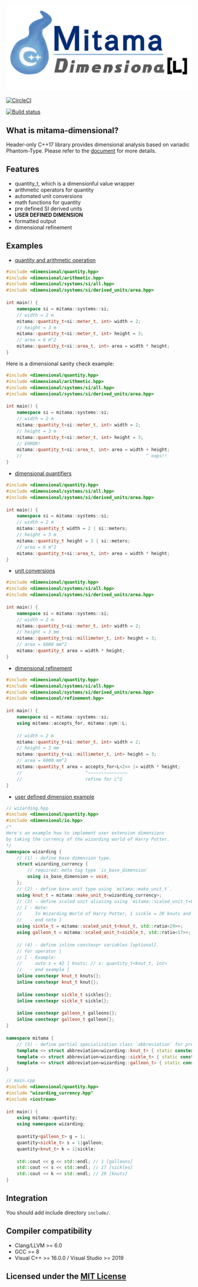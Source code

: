 ![logo](https://github.com/LoliGothick/mitama-dimensional/blob/master/mitama-dimensional-logo.png)

[![CircleCI](https://circleci.com/gh/LoliGothick/mitama-dimensional.svg?style=svg)](https://circleci.com/gh/LoliGothick/mitama-dimensional)

[![Build status](https://ci.appveyor.com/api/projects/status/3wv0d11ovfagkmvy/branch/master?svg=true)](https://ci.appveyor.com/project/LoliGothick/mitama-dimensional/branch/master)

## What is mitama-dimensional?

Header-only C++17 library provides dimensional analysis based on variadic Phantom-Type.
Please refer to the [document](https://loligothick.github.io/mitama-dimensional/) for more details.

## Features

- quantity_t, which is a dimensionful value wrapper
- arithmetic operators for quantity
- automated unit conversions
- math functions for quantity
- pre defined SI derived units
- **USER DEFINED DIMENSION**
- formatted output
- dimensional refinement

## Examples

- [quantity and arithmetic operation](https://loligothick.github.io/mitama-dimensional/UserManual/mitama_quantity_t/)

```cpp
#include <dimensional/quantity.hpp>
#include <dimensional/arithmetic.hpp>
#include <dimensional/systems/si/all.hpp>
#include <dimensional/systems/si/derived_units/area.hpp>

int main() {
    namespace si = mitama::systems::si;
    // width = 2 m
    mitama::quantity_t<si::meter_t, int> width = 2;
    // height = 3 m
    mitama::quantity_t<si::meter_t, int> height = 3;
    // area = 6 m^2
    mitama::quantity_t<si::area_t, int> area = width * height;
}
```

Here is a dimensional sanity check example:

```cpp
#include <dimensional/quantity.hpp>
#include <dimensional/arithmetic.hpp>
#include <dimensional/systems/si/all.hpp>
#include <dimensional/systems/si/derived_units/area.hpp>

int main() {
    namespace si = mitama::systems::si;
    // width = 2 m
    mitama::quantity_t<si::meter_t, int> width = 2;
    // height = 3 m
    mitama::quantity_t<si::meter_t, int> height = 3;
    // ERROR!
    mitama::quantity_t<si::area_t, int> area = width + height;
    //                                               ^ oops!!
}
```

- [dimensional quantifiers](https://loligothick.github.io/mitama-dimensional/UserManual/dimensional-quantifiers/)

```cpp
#include <dimensional/quantity.hpp>
#include <dimensional/systems/si/all.hpp>
#include <dimensional/systems/si/derived_units/area.hpp>

int main() {
    namespace si = mitama::systems::si;
    // width = 2 m
    mitama::quantity_t width = 2 | si::meters;
    // height = 3 m
    mitama::quantity_t height = 3 | si::meters;
    // area = 6 m^2
    mitama::quantity_t<si::area_t, int> area = width * height;
}
```

- [unit conversions](https://loligothick.github.io/mitama-dimensional/UserManual/mitama_quantity_t/#unit-conversions)
  
```cpp
#include <dimensional/quantity.hpp>
#include <dimensional/systems/si/all.hpp>
#include <dimensional/systems/si/derived_units/area.hpp>

int main() {
    namespace si = mitama::systems::si;
    // width = 2 m
    mitama::quantity_t<si::meter_t, int> width = 2;
    // height = 3 mm
    mitama::quantity_t<si::millimeter_t, int> height = 3;
    // area = 6000 mm^2
    mitama::quantity_t area = width * height;
}
```

- [dimensional refinement](https://loligothick.github.io/mitama-dimensional/UserManual/dimensional-refinement/)
  
```cpp
#include <dimensional/quantity.hpp>
#include <dimensional/systems/si/all.hpp>
#include <dimensional/systems/si/derived_units/area.hpp>
#include <dimensional/refinement.hpp>

int main() {
    namespace si = mitama::systems::si;
    using mitama::accepts_for, mitama::sym::L;

    // width = 2 m
    mitama::quantity_t<si::meter_t, int> width = 2;
    // height = 3 mm
    mitama::quantity_t<si::millimeter_t, int> height = 3;
    // area = 6000 mm^2
    mitama::quantity_t area = accepts_for<L<2>> |= width * height;
    //                        ^~~~~~~~~~~~~~~~
    //                        refine for L^2
}
```


- [user defined dimension example](https://loligothick.github.io/mitama-dimensional/UserManual/user-defined-dimension/)


```cpp
// wizarding.hpp
#include <dimensional/quantity.hpp>
#include <dimensional/io.hpp>
/*
Here's an example how to implement user extension dimensions
by taking the currency of the wizarding world of Harry Potter.
*/
namespace wizarding {
    // (1) - define base dimension type.
    struct wizarding_currency {
        // required: meta tag type `is_base_dimension`
        using is_base_dimension = void;
    };
    // (2) - define base unit type using `mitama::make_unit_t`.
    using knut_t = mitama::make_unit_t<wizarding_currency>;
    // (3) - define scaled unit aliasing using `mitama::scaled_unit_t<UnitType, Ratio>`.
    // [ - Note:
    //     In Wizarding World of Harry Potter, 1 sickle = 29 knuts and 1 galleon = 17 sickles.
    //   - end note ]
    using sickle_t = mitama::scaled_unit_t<knut_t, std::ratio<29>>;
    using galleon_t = mitama::scaled_unit_t<sickle_t, std::ratio<17>>;

    // (4) - define inline constexpr variables [optional].
    // for operator |
    // [ - Example:
    //     auto x = 42 | knuts; // x: quantity_t<knut_t, int>
    //   - end example ]
    inline constexpr knut_t knuts{};
    inline constexpr knut_t knut{};

    inline constexpr sickle_t sickles{};
    inline constexpr sickle_t sickle{};

    inline constexpr galleon_t galleons{};
    inline constexpr galleon_t galleon{};
}

namespace mitama {
    // (5) - define partial specialization class `abbreviation` for pretty printing [optional].
    template <> struct abbreviation<wizarding::knut_t> { static constexpr char str[] = "knuts"; };
    template <> struct abbreviation<wizarding::sickle_t> { static constexpr char str[] = "sickles"; };
    template <> struct abbreviation<wizarding::galleon_t> { static constexpr char str[] = "galleons"; };
}
```

```cpp
// main.cpp
#include <dimensional/quantity.hpp>
#include "wizarding_currency.hpp"
#include <iostream>

int main() {
    using mitama::quantity;
    using namespace wizarding;

    quantity<galleon_t> g = 1;
    quantity<sickle_t> s = 1|galleon;
    quantity<knut_t> k = 1|sickle;

    std::cout << g << std::endl; // 1 [galleons]
    std::cout << s << std::endl; // 17 [sickles]
    std::cout << k << std::endl; // 29 [knuts]
}
```

## Integration

You should add include directory `include/`.

## Compiler compatibility

* Clang/LLVM >= 6.0
* GCC >= 8
* Visual C++ >= 16.0.0 / Visual Studio >= 2019

## Licensed under the [MIT License](LICENSE)
